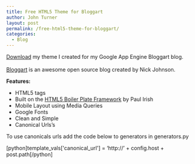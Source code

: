 ```yaml
---
title: Free HTML5 Theme for Bloggart
author: John Turner
layout: post
permalink: /free-html5-theme-for-bloggart/
categories:
  - Blog
---
```

[Download][1] my theme I created for my Google App Engine Bloggart blog.  
[  
Bloggart][2] is an awesome open source blog created by Nick Johnson.

**Features:**

  * HTML5 tags
  * Built on the [HTML5 Boiler Plate Framework][3] by Paul Irish
  * Mobile Layout using Media Queries
  * Google Fonts
  * Clean and Simple
  * Canonical Urls&#8217;s

To use canonicals urls add the code below to generators in generators.py

[python]template\_vals['canonical\_url'] = &#8216;http://&#8217; + config.host + post.path[/python]

 [1]: https://github.com/johnnytee/bloggart/zipball/master
 [2]: http://github.com/Arachnid/bloggart
 [3]: http://html5boilerplate.com/
